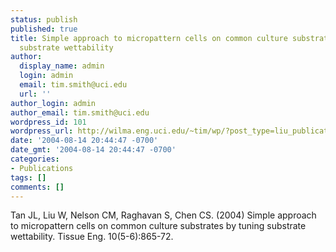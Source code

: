 ```yaml
---
status: publish
published: true
title: Simple approach to micropattern cells on common culture substrates by tuning
  substrate wettability
author:
  display_name: admin
  login: admin
  email: tim.smith@uci.edu
  url: ''
author_login: admin
author_email: tim.smith@uci.edu
wordpress_id: 101
wordpress_url: http://wilma.eng.uci.edu/~tim/wp/?post_type=liu_publication&#038;p=101
date: '2004-08-14 20:44:47 -0700'
date_gmt: '2004-08-14 20:44:47 -0700'
categories:
- Publications
tags: []
comments: []
---
```

<p>Tan JL, Liu W, Nelson CM, Raghavan S, Chen CS. (2004) Simple approach to micropattern cells on common culture substrates by tuning substrate wettability. Tissue Eng. 10(5-6):865-72.</p>
